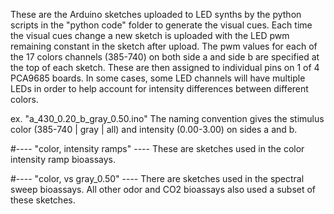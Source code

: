 These are the Arduino sketches uploaded to LED synths by the python scripts in
the "python code" folder to generate the visual cues. Each time the visual cues
change a new sketch is uploaded with the LED pwm remaining constant in the
sketch after upload. The pwm values for each of the 17 colors channels (385-740)
on both side a and side b are specified at the top of each sketch. These are
then assigned to individual pins on 1 of 4 PCA9685 boards. In some cases, some
LED channels will have multiple LEDs in order to help account for intensity
differences between different colors.

ex. "a_430_0.20_b_gray_0.50.ino"
The naming convention gives the stimulus color (385-740 | gray | all) and intensity
(0.00-3.00) on sides a and b.


#---- "color, intensity ramps" ----
These are sketches used in the color intensity ramp bioassays.

#---- "color, vs gray_0.50" ----
There are sketches used in the spectral sweep bioassays. All other odor and CO2 
bioassays also used a subset of these sketches.